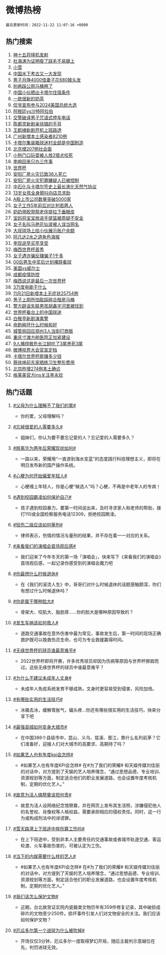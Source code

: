 # 微博热榜

`最后更新时间：2022-11-22 11:07:16 +0800`

## 热门搜索

1. [神十五将择机发射](https://m.weibo.cn/search?containerid=100103type%3D1%26t%3D10%26q%3D%23%E7%A5%9E%E5%8D%81%E4%BA%94%E5%B0%86%E6%8B%A9%E6%9C%BA%E5%8F%91%E5%B0%84%23&stream_entry_id=51&isnewpage=1&extparam=seat%3D1%26pos%3D0%26c_type%3D51%26cate%3D10103%26dgr%3D0%26filter_type%3Drealtimehot%26display_time%3D1669086435%26pre_seqid%3D1669086435275025172116&luicode=10000011&lfid=106003type%253D25%2526t%253D3%2526disable_hot%253D1%2526filter_type%253Drealtimehot)
1. [杜海涛为证明瘦了踩毛不易腿上](https://m.weibo.cn/search?containerid=100103type%3D1%26t%3D10%26q%3D%23%E6%9D%9C%E6%B5%B7%E6%B6%9B%E4%B8%BA%E8%AF%81%E6%98%8E%E7%98%A6%E4%BA%86%E8%B8%A9%E6%AF%9B%E4%B8%8D%E6%98%93%E8%85%BF%E4%B8%8A%23&stream_entry_id=31&isnewpage=1&extparam=seat%3D1%26pos%3D0%26lcate%3D5001%26flag%3D2%26dgr%3D0%26q%3D%2523%25E6%259D%259C%25E6%25B5%25B7%25E6%25B6%259B%25E4%25B8%25BA%25E8%25AF%2581%25E6%2598%258E%25E7%2598%25A6%25E4%25BA%2586%25E8%25B8%25A9%25E6%25AF%259B%25E4%25B8%258D%25E6%2598%2593%25E8%2585%25BF%25E4%25B8%258A%2523%26filter_type%3Drealtimehot%26c_type%3D31%26realpos%3D1%26cate%3D5001%26band_rank%3D1%26display_time%3D1669086435%26pre_seqid%3D1669086435275025172116&luicode=10000011&lfid=106003type%253D25%2526t%253D3%2526disable_hot%253D1%2526filter_type%253Drealtimehot)
1. [小雪](https://m.weibo.cn/search?containerid=100103type%3D1%26t%3D10%26q%3D%23%E5%B0%8F%E9%9B%AA%23&stream_entry_id=31&isnewpage=1&extparam=seat%3D1%26pos%3D1%26lcate%3D5001%26flag%3D16%26dgr%3D0%26q%3D%2523%25E5%25B0%258F%25E9%259B%25AA%2523%26filter_type%3Drealtimehot%26c_type%3D31%26realpos%3D2%26cate%3D5001%26band_rank%3D2%26display_time%3D1669086435%26pre_seqid%3D1669086435275025172116&luicode=10000011&lfid=106003type%253D25%2526t%253D3%2526disable_hot%253D1%2526filter_type%253Drealtimehot)
1. [中国水下考古又一大发现](https://m.weibo.cn/search?containerid=100103type%3D1%26t%3D10%26q%3D%23%E4%B8%AD%E5%9B%BD%E6%B0%B4%E4%B8%8B%E8%80%83%E5%8F%A4%E5%8F%88%E4%B8%80%E5%A4%A7%E5%8F%91%E7%8E%B0%23&stream_entry_id=31&isnewpage=1&extparam=seat%3D1%26pos%3D2%26lcate%3D5001%26flag%3D0%26dgr%3D0%26q%3D%2523%25E4%25B8%25AD%25E5%259B%25BD%25E6%25B0%25B4%25E4%25B8%258B%25E8%2580%2583%25E5%258F%25A4%25E5%258F%2588%25E4%25B8%2580%25E5%25A4%25A7%25E5%258F%2591%25E7%258E%25B0%2523%26filter_type%3Drealtimehot%26c_type%3D31%26realpos%3D3%26cate%3D5001%26band_rank%3D3%26display_time%3D1669086435%26pre_seqid%3D1669086435275025172116&luicode=10000011&lfid=106003type%253D25%2526t%253D3%2526disable_hot%253D1%2526filter_type%253Drealtimehot)
1. [男子月挣4000怪妻子花680接头发](https://m.weibo.cn/search?containerid=100103type%3D1%26t%3D10%26q%3D%23%E7%94%B7%E5%AD%90%E6%9C%88%E6%8C%A34000%E6%80%AA%E5%A6%BB%E5%AD%90%E8%8A%B1680%E6%8E%A5%E5%A4%B4%E5%8F%91%23&stream_entry_id=31&isnewpage=1&extparam=seat%3D1%26pos%3D3%26lcate%3D5001%26flag%3D2%26dgr%3D0%26q%3D%2523%25E7%2594%25B7%25E5%25AD%2590%25E6%259C%2588%25E6%258C%25A34000%25E6%2580%25AA%25E5%25A6%25BB%25E5%25AD%2590%25E8%258A%25B1680%25E6%258E%25A5%25E5%25A4%25B4%25E5%258F%2591%2523%26filter_type%3Drealtimehot%26c_type%3D31%26realpos%3D4%26cate%3D5001%26band_rank%3D4%26display_time%3D1669086435%26pre_seqid%3D1669086435275025172116&luicode=10000011&lfid=106003type%253D25%2526t%253D3%2526disable_hot%253D1%2526filter_type%253Drealtimehot)
1. [别再踩公厕马桶圈了](https://m.weibo.cn/search?containerid=100103type%3D1%26t%3D10%26q%3D%23%E5%88%AB%E5%86%8D%E8%B8%A9%E5%85%AC%E5%8E%95%E9%A9%AC%E6%A1%B6%E5%9C%88%E4%BA%86%23&stream_entry_id=31&isnewpage=1&extparam=seat%3D1%26pos%3D4%26lcate%3D5001%26flag%3D2%26dgr%3D0%26q%3D%2523%25E5%2588%25AB%25E5%2586%258D%25E8%25B8%25A9%25E5%2585%25AC%25E5%258E%2595%25E9%25A9%25AC%25E6%25A1%25B6%25E5%259C%2588%25E4%25BA%2586%2523%26filter_type%3Drealtimehot%26c_type%3D31%26realpos%3D5%26cate%3D5001%26band_rank%3D5%26display_time%3D1669086435%26pre_seqid%3D1669086435275025172116&luicode=10000011&lfid=106003type%253D25%2526t%253D3%2526disable_hot%253D1%2526filter_type%253Drealtimehot)
1. [中国小伙晒出卡塔尔住宿条件](https://m.weibo.cn/search?containerid=100103type%3D1%26t%3D10%26q%3D%23%E4%B8%AD%E5%9B%BD%E5%B0%8F%E4%BC%99%E6%99%92%E5%87%BA%E5%8D%A1%E5%A1%94%E5%B0%94%E4%BD%8F%E5%AE%BF%E6%9D%A1%E4%BB%B6%23&stream_entry_id=31&isnewpage=1&extparam=seat%3D1%26pos%3D5%26lcate%3D5001%26flag%3D0%26dgr%3D0%26q%3D%2523%25E4%25B8%25AD%25E5%259B%25BD%25E5%25B0%258F%25E4%25BC%2599%25E6%2599%2592%25E5%2587%25BA%25E5%258D%25A1%25E5%25A1%2594%25E5%25B0%2594%25E4%25BD%258F%25E5%25AE%25BF%25E6%259D%25A1%25E4%25BB%25B6%2523%26filter_type%3Drealtimehot%26c_type%3D31%26realpos%3D6%26cate%3D5001%26band_rank%3D6%26display_time%3D1669086435%26pre_seqid%3D1669086435275025172116&luicode=10000011&lfid=106003type%253D25%2526t%253D3%2526disable_hot%253D1%2526filter_type%253Drealtimehot)
1. [一款很新的奶茶](https://m.weibo.cn/search?containerid=100103type%3D1%26t%3D10%26q%3D%23%E4%B8%80%E6%AC%BE%E5%BE%88%E6%96%B0%E7%9A%84%E5%A5%B6%E8%8C%B6%23&stream_entry_id=31&isnewpage=1&extparam=seat%3D1%26pos%3D6%26topic_ad%3D1%26lcate%3D5001%26dgr%3D0%26q%3D%2523%25E4%25B8%2580%25E6%25AC%25BE%25E5%25BE%2588%25E6%2596%25B0%25E7%259A%2584%25E5%25A5%25B6%25E8%258C%25B6%2523%26filter_type%3Drealtimehot%26c_type%3D31%26cate%3D5001%26adid%3D173003%26band_rank%3D7%26display_time%3D1669086435%26pre_seqid%3D1669086435275025172116&luicode=10000011&lfid=106003type%253D25%2526t%253D3%2526disable_hot%253D1%2526filter_type%253Drealtimehot)
1. [侃爷宣布参与2024美国总统大选](https://m.weibo.cn/search?containerid=100103type%3D1%26t%3D10%26q%3D%23%E4%BE%83%E7%88%B7%E5%AE%A3%E5%B8%83%E5%8F%82%E4%B8%8E2024%E7%BE%8E%E5%9B%BD%E6%80%BB%E7%BB%9F%E5%A4%A7%E9%80%89%23&stream_entry_id=31&isnewpage=1&extparam=seat%3D1%26pos%3D7%26lcate%3D5001%26flag%3D0%26dgr%3D0%26q%3D%2523%25E4%25BE%2583%25E7%2588%25B7%25E5%25AE%25A3%25E5%25B8%2583%25E5%258F%2582%25E4%25B8%258E2024%25E7%25BE%258E%25E5%259B%25BD%25E6%2580%25BB%25E7%25BB%259F%25E5%25A4%25A7%25E9%2580%2589%2523%26filter_type%3Drealtimehot%26c_type%3D31%26realpos%3D7%26cate%3D5001%26band_rank%3D7%26display_time%3D1669086435%26pre_seqid%3D1669086435275025172116&luicode=10000011&lfid=106003type%253D25%2526t%253D3%2526disable_hot%253D1%2526filter_type%253Drealtimehot)
1. [阿根廷vs沙特阿拉伯](https://m.weibo.cn/search?containerid=100103type%3D1%26t%3D10%26q%3D%23%E9%98%BF%E6%A0%B9%E5%BB%B7vs%E6%B2%99%E7%89%B9%E9%98%BF%E6%8B%89%E4%BC%AF%23&stream_entry_id=31&isnewpage=1&extparam=seat%3D1%26pos%3D8%26lcate%3D5001%26flag%3D1%26dgr%3D0%26q%3D%2523%25E9%2598%25BF%25E6%25A0%25B9%25E5%25BB%25B7vs%25E6%25B2%2599%25E7%2589%25B9%25E9%2598%25BF%25E6%258B%2589%25E4%25BC%25AF%2523%26filter_type%3Drealtimehot%26c_type%3D31%26realpos%3D8%26cate%3D5001%26band_rank%3D8%26display_time%3D1669086435%26pre_seqid%3D1669086435275025172116&luicode=10000011&lfid=106003type%253D25%2526t%253D3%2526disable_hot%253D1%2526filter_type%253Drealtimehot)
1. [交警破译男子咒语式停车电话](https://m.weibo.cn/search?containerid=100103type%3D1%26t%3D10%26q%3D%23%E4%BA%A4%E8%AD%A6%E7%A0%B4%E8%AF%91%E7%94%B7%E5%AD%90%E5%92%92%E8%AF%AD%E5%BC%8F%E5%81%9C%E8%BD%A6%E7%94%B5%E8%AF%9D%23&stream_entry_id=31&isnewpage=1&extparam=seat%3D1%26pos%3D9%26lcate%3D5001%26flag%3D1%26dgr%3D0%26q%3D%2523%25E4%25BA%25A4%25E8%25AD%25A6%25E7%25A0%25B4%25E8%25AF%2591%25E7%2594%25B7%25E5%25AD%2590%25E5%2592%2592%25E8%25AF%25AD%25E5%25BC%258F%25E5%2581%259C%25E8%25BD%25A6%25E7%2594%25B5%25E8%25AF%259D%2523%26filter_type%3Drealtimehot%26c_type%3D31%26realpos%3D9%26cate%3D5001%26band_rank%3D9%26display_time%3D1669086435%26pre_seqid%3D1669086435275025172116&luicode=10000011&lfid=106003type%253D25%2526t%253D3%2526disable_hot%253D1%2526filter_type%253Drealtimehot)
1. [陈都灵新剧亲徐璐的手背](https://m.weibo.cn/search?containerid=100103type%3D1%26t%3D10%26q%3D%23%E9%99%88%E9%83%BD%E7%81%B5%E6%96%B0%E5%89%A7%E4%BA%B2%E5%BE%90%E7%92%90%E7%9A%84%E6%89%8B%E8%83%8C%23&stream_entry_id=31&isnewpage=1&extparam=seat%3D1%26pos%3D10%26lcate%3D5001%26flag%3D1%26dgr%3D0%26q%3D%2523%25E9%2599%2588%25E9%2583%25BD%25E7%2581%25B5%25E6%2596%25B0%25E5%2589%25A7%25E4%25BA%25B2%25E5%25BE%2590%25E7%2592%2590%25E7%259A%2584%25E6%2589%258B%25E8%2583%258C%2523%26filter_type%3Drealtimehot%26c_type%3D31%26realpos%3D10%26cate%3D5001%26band_rank%3D10%26display_time%3D1669086435%26pre_seqid%3D1669086435275025172116&luicode=10000011&lfid=106003type%253D25%2526t%253D3%2526disable_hot%253D1%2526filter_type%253Drealtimehot)
1. [王鹤棣新剧开机上班路透](https://m.weibo.cn/search?containerid=100103type%3D1%26t%3D10%26q%3D%23%E7%8E%8B%E9%B9%A4%E6%A3%A3%E6%96%B0%E5%89%A7%E5%BC%80%E6%9C%BA%E4%B8%8A%E7%8F%AD%E8%B7%AF%E9%80%8F%23&stream_entry_id=31&isnewpage=1&extparam=seat%3D1%26pos%3D11%26lcate%3D5001%26flag%3D1%26dgr%3D0%26q%3D%2523%25E7%258E%258B%25E9%25B9%25A4%25E6%25A3%25A3%25E6%2596%25B0%25E5%2589%25A7%25E5%25BC%2580%25E6%259C%25BA%25E4%25B8%258A%25E7%258F%25AD%25E8%25B7%25AF%25E9%2580%258F%2523%26filter_type%3Drealtimehot%26c_type%3D31%26realpos%3D11%26cate%3D5001%26band_rank%3D11%26display_time%3D1669086435%26pre_seqid%3D1669086435275025172116&luicode=10000011&lfid=106003type%253D25%2526t%253D3%2526disable_hot%253D1%2526filter_type%253Drealtimehot)
1. [广州新增本土感染者8210例](https://m.weibo.cn/search?containerid=100103type%3D1%26t%3D10%26q%3D%23%E5%B9%BF%E5%B7%9E%E6%96%B0%E5%A2%9E%E6%9C%AC%E5%9C%9F%E6%84%9F%E6%9F%93%E8%80%858210%E4%BE%8B%23&stream_entry_id=31&isnewpage=1&extparam=seat%3D1%26pos%3D12%26lcate%3D5001%26flag%3D0%26dgr%3D0%26q%3D%2523%25E5%25B9%25BF%25E5%25B7%259E%25E6%2596%25B0%25E5%25A2%259E%25E6%259C%25AC%25E5%259C%259F%25E6%2584%259F%25E6%259F%2593%25E8%2580%25858210%25E4%25BE%258B%2523%26filter_type%3Drealtimehot%26c_type%3D31%26realpos%3D12%26cate%3D5001%26band_rank%3D12%26display_time%3D1669086435%26pre_seqid%3D1669086435275025172116&luicode=10000011&lfid=106003type%253D25%2526t%253D3%2526disable_hot%253D1%2526filter_type%253Drealtimehot)
1. [卡塔尔集装箱球迷村全部是中国制造](https://m.weibo.cn/search?containerid=100103type%3D1%26t%3D10%26q%3D%23%E5%8D%A1%E5%A1%94%E5%B0%94%E9%9B%86%E8%A3%85%E7%AE%B1%E7%90%83%E8%BF%B7%E6%9D%91%E5%85%A8%E9%83%A8%E6%98%AF%E4%B8%AD%E5%9B%BD%E5%88%B6%E9%80%A0%23&stream_entry_id=31&isnewpage=1&extparam=seat%3D1%26pos%3D13%26lcate%3D5001%26flag%3D1%26dgr%3D0%26q%3D%2523%25E5%258D%25A1%25E5%25A1%2594%25E5%25B0%2594%25E9%259B%2586%25E8%25A3%2585%25E7%25AE%25B1%25E7%2590%2583%25E8%25BF%25B7%25E6%259D%2591%25E5%2585%25A8%25E9%2583%25A8%25E6%2598%25AF%25E4%25B8%25AD%25E5%259B%25BD%25E5%2588%25B6%25E9%2580%25A0%2523%26filter_type%3Drealtimehot%26c_type%3D31%26realpos%3D13%26cate%3D5001%26band_rank%3D13%26display_time%3D1669086435%26pre_seqid%3D1669086435275025172116&luicode=10000011&lfid=106003type%253D25%2526t%253D3%2526disable_hot%253D1%2526filter_type%253Drealtimehot)
1. [北京增207例社会面](https://m.weibo.cn/search?containerid=100103type%3D1%26t%3D10%26q%3D%23%E5%8C%97%E4%BA%AC%E5%A2%9E207%E4%BE%8B%E7%A4%BE%E4%BC%9A%E9%9D%A2%23&stream_entry_id=31&isnewpage=1&extparam=seat%3D1%26pos%3D14%26lcate%3D5001%26flag%3D0%26dgr%3D0%26q%3D%2523%25E5%258C%2597%25E4%25BA%25AC%25E5%25A2%259E207%25E4%25BE%258B%25E7%25A4%25BE%25E4%25BC%259A%25E9%259D%25A2%2523%26filter_type%3Drealtimehot%26c_type%3D31%26realpos%3D14%26cate%3D5001%26band_rank%3D14%26display_time%3D1669086435%26pre_seqid%3D1669086435275025172116&luicode=10000011&lfid=106003type%253D25%2526t%253D3%2526disable_hot%253D1%2526filter_type%253Drealtimehot)
1. [小狗门口玩耍被人放2猎犬咬死](https://m.weibo.cn/search?containerid=100103type%3D1%26t%3D10%26q%3D%23%E5%B0%8F%E7%8B%97%E9%97%A8%E5%8F%A3%E7%8E%A9%E8%80%8D%E8%A2%AB%E4%BA%BA%E6%94%BE2%E7%8C%8E%E7%8A%AC%E5%92%AC%E6%AD%BB%23&stream_entry_id=31&isnewpage=1&extparam=seat%3D1%26pos%3D15%26lcate%3D5001%26flag%3D0%26dgr%3D0%26q%3D%2523%25E5%25B0%258F%25E7%258B%2597%25E9%2597%25A8%25E5%258F%25A3%25E7%258E%25A9%25E8%2580%258D%25E8%25A2%25AB%25E4%25BA%25BA%25E6%2594%25BE2%25E7%258C%258E%25E7%258A%25AC%25E5%2592%25AC%25E6%25AD%25BB%2523%26filter_type%3Drealtimehot%26c_type%3D31%26realpos%3D15%26cate%3D5001%26band_rank%3D15%26display_time%3D1669086435%26pre_seqid%3D1669086435275025172116&luicode=10000011&lfid=106003type%253D25%2526t%253D3%2526disable_hot%253D1%2526filter_type%253Drealtimehot)
1. [李峋回来只办三件事](https://m.weibo.cn/search?containerid=100103type%3D1%26t%3D10%26q%3D%23%E6%9D%8E%E5%B3%8B%E5%9B%9E%E6%9D%A5%E5%8F%AA%E5%8A%9E%E4%B8%89%E4%BB%B6%E4%BA%8B%23&stream_entry_id=31&isnewpage=1&extparam=seat%3D1%26pos%3D16%26lcate%3D5001%26flag%3D0%26dgr%3D0%26q%3D%2523%25E6%259D%258E%25E5%25B3%258B%25E5%259B%259E%25E6%259D%25A5%25E5%258F%25AA%25E5%258A%259E%25E4%25B8%2589%25E4%25BB%25B6%25E4%25BA%258B%2523%26filter_type%3Drealtimehot%26c_type%3D31%26realpos%3D16%26cate%3D5001%26band_rank%3D16%26display_time%3D1669086435%26pre_seqid%3D1669086435275025172116&luicode=10000011&lfid=106003type%253D25%2526t%253D3%2526disable_hot%253D1%2526filter_type%253Drealtimehot)
1. [世界杯](https://m.weibo.cn/search?containerid=100103type%3D1%26t%3D10%26q%3D%E4%B8%96%E7%95%8C%E6%9D%AF&stream_entry_id=31&isnewpage=1&extparam=seat%3D1%26pos%3D17%26lcate%3D5001%26flag%3D0%26dgr%3D0%26q%3D%25E4%25B8%2596%25E7%2595%258C%25E6%259D%25AF%26filter_type%3Drealtimehot%26c_type%3D31%26realpos%3D17%26cate%3D5001%26band_rank%3D17%26display_time%3D1669086435%26pre_seqid%3D1669086435275025172116&luicode=10000011&lfid=106003type%253D25%2526t%253D3%2526disable_hot%253D1%2526filter_type%253Drealtimehot)
1. [安阳厂房火灾已致36人死亡](https://m.weibo.cn/search?containerid=100103type%3D1%26t%3D10%26q%3D%23%E5%AE%89%E9%98%B3%E5%8E%82%E6%88%BF%E7%81%AB%E7%81%BE%E5%B7%B2%E8%87%B436%E4%BA%BA%E6%AD%BB%E4%BA%A1%23&stream_entry_id=31&isnewpage=1&extparam=seat%3D1%26pos%3D18%26lcate%3D5001%26flag%3D0%26dgr%3D0%26q%3D%2523%25E5%25AE%2589%25E9%2598%25B3%25E5%258E%2582%25E6%2588%25BF%25E7%2581%25AB%25E7%2581%25BE%25E5%25B7%25B2%25E8%2587%25B436%25E4%25BA%25BA%25E6%25AD%25BB%25E4%25BA%25A1%2523%26filter_type%3Drealtimehot%26c_type%3D31%26realpos%3D18%26cate%3D5001%26band_rank%3D18%26display_time%3D1669086435%26pre_seqid%3D1669086435275025172116&luicode=10000011&lfid=106003type%253D25%2526t%253D3%2526disable_hot%253D1%2526filter_type%253Drealtimehot)
1. [安阳厂房火灾犯罪嫌疑人已被控制](https://m.weibo.cn/search?containerid=100103type%3D1%26t%3D10%26q%3D%23%E5%AE%89%E9%98%B3%E5%8E%82%E6%88%BF%E7%81%AB%E7%81%BE%E7%8A%AF%E7%BD%AA%E5%AB%8C%E7%96%91%E4%BA%BA%E5%B7%B2%E8%A2%AB%E6%8E%A7%E5%88%B6%23&stream_entry_id=31&isnewpage=1&extparam=seat%3D1%26pos%3D19%26lcate%3D5001%26flag%3D0%26dgr%3D0%26q%3D%2523%25E5%25AE%2589%25E9%2598%25B3%25E5%258E%2582%25E6%2588%25BF%25E7%2581%25AB%25E7%2581%25BE%25E7%258A%25AF%25E7%25BD%25AA%25E5%25AB%258C%25E7%2596%2591%25E4%25BA%25BA%25E5%25B7%25B2%25E8%25A2%25AB%25E6%258E%25A7%25E5%2588%25B6%2523%26filter_type%3Drealtimehot%26c_type%3D31%26realpos%3D19%26cate%3D5001%26band_rank%3D19%26display_time%3D1669086435%26pre_seqid%3D1669086435275025172116&luicode=10000011&lfid=106003type%253D25%2526t%253D3%2526disable_hot%253D1%2526filter_type%253Drealtimehot)
1. [中石化与卡塔尔签史上最长液化天然气协议](https://m.weibo.cn/search?containerid=100103type%3D1%26t%3D10%26q%3D%23%E4%B8%AD%E7%9F%B3%E5%8C%96%E4%B8%8E%E5%8D%A1%E5%A1%94%E5%B0%94%E7%AD%BE%E5%8F%B2%E4%B8%8A%E6%9C%80%E9%95%BF%E6%B6%B2%E5%8C%96%E5%A4%A9%E7%84%B6%E6%B0%94%E5%8D%8F%E8%AE%AE%23&stream_entry_id=31&isnewpage=1&extparam=seat%3D1%26pos%3D20%26lcate%3D5001%26flag%3D1%26dgr%3D0%26q%3D%2523%25E4%25B8%25AD%25E7%259F%25B3%25E5%258C%2596%25E4%25B8%258E%25E5%258D%25A1%25E5%25A1%2594%25E5%25B0%2594%25E7%25AD%25BE%25E5%258F%25B2%25E4%25B8%258A%25E6%259C%2580%25E9%2595%25BF%25E6%25B6%25B2%25E5%258C%2596%25E5%25A4%25A9%25E7%2584%25B6%25E6%25B0%2594%25E5%258D%258F%25E8%25AE%25AE%2523%26filter_type%3Drealtimehot%26c_type%3D31%26realpos%3D20%26cate%3D5001%26band_rank%3D20%26display_time%3D1669086435%26pre_seqid%3D1669086435275025172116&luicode=10000011&lfid=106003type%253D25%2526t%253D3%2526disable_hot%253D1%2526filter_type%253Drealtimehot)
1. [13岁女孩全身颤抖向店员求助](https://m.weibo.cn/search?containerid=100103type%3D1%26t%3D10%26q%3D%2313%E5%B2%81%E5%A5%B3%E5%AD%A9%E5%85%A8%E8%BA%AB%E9%A2%A4%E6%8A%96%E5%90%91%E5%BA%97%E5%91%98%E6%B1%82%E5%8A%A9%23&stream_entry_id=31&isnewpage=1&extparam=seat%3D1%26pos%3D21%26lcate%3D5001%26flag%3D0%26dgr%3D0%26q%3D%252313%25E5%25B2%2581%25E5%25A5%25B3%25E5%25AD%25A9%25E5%2585%25A8%25E8%25BA%25AB%25E9%25A2%25A4%25E6%258A%2596%25E5%2590%2591%25E5%25BA%2597%25E5%2591%2598%25E6%25B1%2582%25E5%258A%25A9%2523%26filter_type%3Drealtimehot%26c_type%3D31%26realpos%3D21%26cate%3D5001%26band_rank%3D21%26display_time%3D1669086435%26pre_seqid%3D1669086435275025172116&luicode=10000011&lfid=106003type%253D25%2526t%253D3%2526disable_hot%253D1%2526filter_type%253Drealtimehot)
1. [A股上市公司数量突破5000家](https://m.weibo.cn/search?containerid=100103type%3D1%26t%3D10%26q%3D%23A%E8%82%A1%E4%B8%8A%E5%B8%82%E5%85%AC%E5%8F%B8%E6%95%B0%E9%87%8F%E7%AA%81%E7%A0%B45000%E5%AE%B6%23&stream_entry_id=31&isnewpage=1&extparam=seat%3D1%26pos%3D22%26lcate%3D5001%26flag%3D1%26dgr%3D0%26q%3D%2523A%25E8%2582%25A1%25E4%25B8%258A%25E5%25B8%2582%25E5%2585%25AC%25E5%258F%25B8%25E6%2595%25B0%25E9%2587%258F%25E7%25AA%2581%25E7%25A0%25B45000%25E5%25AE%25B6%2523%26filter_type%3Drealtimehot%26c_type%3D31%26realpos%3D22%26cate%3D5001%26band_rank%3D22%26display_time%3D1669086435%26pre_seqid%3D1669086435275025172116&luicode=10000011&lfid=106003type%253D25%2526t%253D3%2526disable_hot%253D1%2526filter_type%253Drealtimehot)
1. [女子工作5年前后对比判若两人](https://m.weibo.cn/search?containerid=100103type%3D1%26t%3D10%26q%3D%23%E5%A5%B3%E5%AD%90%E5%B7%A5%E4%BD%9C5%E5%B9%B4%E5%89%8D%E5%90%8E%E5%AF%B9%E6%AF%94%E5%88%A4%E8%8B%A5%E4%B8%A4%E4%BA%BA%23&stream_entry_id=31&isnewpage=1&extparam=seat%3D1%26pos%3D23%26lcate%3D5001%26flag%3D0%26dgr%3D0%26q%3D%2523%25E5%25A5%25B3%25E5%25AD%2590%25E5%25B7%25A5%25E4%25BD%259C5%25E5%25B9%25B4%25E5%2589%258D%25E5%2590%258E%25E5%25AF%25B9%25E6%25AF%2594%25E5%2588%25A4%25E8%258B%25A5%25E4%25B8%25A4%25E4%25BA%25BA%2523%26filter_type%3Drealtimehot%26c_type%3D31%26realpos%3D23%26cate%3D5001%26band_rank%3D23%26display_time%3D1669086435%26pre_seqid%3D1669086435275025172116&luicode=10000011&lfid=106003type%253D25%2526t%253D3%2526disable_hot%253D1%2526filter_type%253Drealtimehot)
1. [奶奶用胶带帮老伴提拉下垂眼皮](https://m.weibo.cn/search?containerid=100103type%3D1%26t%3D10%26q%3D%23%E5%A5%B6%E5%A5%B6%E7%94%A8%E8%83%B6%E5%B8%A6%E5%B8%AE%E8%80%81%E4%BC%B4%E6%8F%90%E6%8B%89%E4%B8%8B%E5%9E%82%E7%9C%BC%E7%9A%AE%23&stream_entry_id=31&isnewpage=1&extparam=seat%3D1%26pos%3D24%26lcate%3D5001%26flag%3D1%26dgr%3D0%26q%3D%2523%25E5%25A5%25B6%25E5%25A5%25B6%25E7%2594%25A8%25E8%2583%25B6%25E5%25B8%25A6%25E5%25B8%25AE%25E8%2580%2581%25E4%25BC%25B4%25E6%258F%2590%25E6%258B%2589%25E4%25B8%258B%25E5%259E%2582%25E7%259C%25BC%25E7%259A%25AE%2523%26filter_type%3Drealtimehot%26c_type%3D31%26realpos%3D24%26cate%3D5001%26band_rank%3D24%26display_time%3D1669086435%26pre_seqid%3D1669086435275025172116&luicode=10000011&lfid=106003type%253D25%2526t%253D3%2526disable_hot%253D1%2526filter_type%253Drealtimehot)
1. [宝妈将宝宝放进手提篮被质疑不安全](https://m.weibo.cn/search?containerid=100103type%3D1%26t%3D10%26q%3D%23%E5%AE%9D%E5%A6%88%E5%B0%86%E5%AE%9D%E5%AE%9D%E6%94%BE%E8%BF%9B%E6%89%8B%E6%8F%90%E7%AF%AE%E8%A2%AB%E8%B4%A8%E7%96%91%E4%B8%8D%E5%AE%89%E5%85%A8%23&stream_entry_id=31&isnewpage=1&extparam=seat%3D1%26pos%3D25%26lcate%3D5001%26flag%3D0%26dgr%3D0%26q%3D%2523%25E5%25AE%259D%25E5%25A6%2588%25E5%25B0%2586%25E5%25AE%259D%25E5%25AE%259D%25E6%2594%25BE%25E8%25BF%259B%25E6%2589%258B%25E6%258F%2590%25E7%25AF%25AE%25E8%25A2%25AB%25E8%25B4%25A8%25E7%2596%2591%25E4%25B8%258D%25E5%25AE%2589%25E5%2585%25A8%2523%26filter_type%3Drealtimehot%26c_type%3D31%26realpos%3D25%26cate%3D5001%26band_rank%3D25%26display_time%3D1669086435%26pre_seqid%3D1669086435275025172116&luicode=10000011&lfid=106003type%253D25%2526t%253D3%2526disable_hot%253D1%2526filter_type%253Drealtimehot)
1. [女子名叫马艳花仙波被人误当网名](https://m.weibo.cn/search?containerid=100103type%3D1%26t%3D10%26q%3D%23%E5%A5%B3%E5%AD%90%E5%90%8D%E5%8F%AB%E9%A9%AC%E8%89%B3%E8%8A%B1%E4%BB%99%E6%B3%A2%E8%A2%AB%E4%BA%BA%E8%AF%AF%E5%BD%93%E7%BD%91%E5%90%8D%23&stream_entry_id=31&isnewpage=1&extparam=seat%3D1%26pos%3D26%26lcate%3D5001%26flag%3D0%26dgr%3D0%26q%3D%2523%25E5%25A5%25B3%25E5%25AD%2590%25E5%2590%258D%25E5%258F%25AB%25E9%25A9%25AC%25E8%2589%25B3%25E8%258A%25B1%25E4%25BB%2599%25E6%25B3%25A2%25E8%25A2%25AB%25E4%25BA%25BA%25E8%25AF%25AF%25E5%25BD%2593%25E7%25BD%2591%25E5%2590%258D%2523%26filter_type%3Drealtimehot%26c_type%3D31%26realpos%3D26%26cate%3D5001%26band_rank%3D26%26display_time%3D1669086435%26pre_seqid%3D1669086435275025172116&luicode=10000011&lfid=106003type%253D25%2526t%253D3%2526disable_hot%253D1%2526filter_type%253Drealtimehot)
1. [大叔球场上给小伙展示账户余额](https://m.weibo.cn/search?containerid=100103type%3D1%26t%3D10%26q%3D%23%E5%A4%A7%E5%8F%94%E7%90%83%E5%9C%BA%E4%B8%8A%E7%BB%99%E5%B0%8F%E4%BC%99%E5%B1%95%E7%A4%BA%E8%B4%A6%E6%88%B7%E4%BD%99%E9%A2%9D%23&stream_entry_id=31&isnewpage=1&extparam=seat%3D1%26pos%3D27%26lcate%3D5001%26flag%3D0%26dgr%3D0%26q%3D%2523%25E5%25A4%25A7%25E5%258F%2594%25E7%2590%2583%25E5%259C%25BA%25E4%25B8%258A%25E7%25BB%2599%25E5%25B0%258F%25E4%25BC%2599%25E5%25B1%2595%25E7%25A4%25BA%25E8%25B4%25A6%25E6%2588%25B7%25E4%25BD%2599%25E9%25A2%259D%2523%26filter_type%3Drealtimehot%26c_type%3D31%26realpos%3D27%26cate%3D5001%26band_rank%3D27%26display_time%3D1669086435%26pre_seqid%3D1669086435275025172116&luicode=10000011&lfid=106003type%253D25%2526t%253D3%2526disable_hot%253D1%2526filter_type%253Drealtimehot)
1. [阿凡达2水之道角色海报](https://m.weibo.cn/search?containerid=100103type%3D1%26t%3D10%26q%3D%23%E9%98%BF%E5%87%A1%E8%BE%BE2%E6%B0%B4%E4%B9%8B%E9%81%93%E8%A7%92%E8%89%B2%E6%B5%B7%E6%8A%A5%23&stream_entry_id=31&isnewpage=1&extparam=seat%3D1%26pos%3D28%26lcate%3D5001%26flag%3D0%26dgr%3D0%26q%3D%2523%25E9%2598%25BF%25E5%2587%25A1%25E8%25BE%25BE2%25E6%25B0%25B4%25E4%25B9%258B%25E9%2581%2593%25E8%25A7%2592%25E8%2589%25B2%25E6%25B5%25B7%25E6%258A%25A5%2523%26filter_type%3Drealtimehot%26c_type%3D31%26realpos%3D28%26cate%3D5001%26band_rank%3D28%26display_time%3D1669086435%26pre_seqid%3D1669086435275025172116&luicode=10000011&lfid=106003type%253D25%2526t%253D3%2526disable_hot%253D1%2526filter_type%253Drealtimehot)
1. [李现说早买早享受](https://m.weibo.cn/search?containerid=100103type%3D1%26t%3D10%26q%3D%23%E6%9D%8E%E7%8E%B0%E8%AF%B4%E6%97%A9%E4%B9%B0%E6%97%A9%E4%BA%AB%E5%8F%97%23&stream_entry_id=31&isnewpage=1&extparam=seat%3D1%26pos%3D29%26lcate%3D5001%26flag%3D0%26dgr%3D0%26q%3D%2523%25E6%259D%258E%25E7%258E%25B0%25E8%25AF%25B4%25E6%2597%25A9%25E4%25B9%25B0%25E6%2597%25A9%25E4%25BA%25AB%25E5%258F%2597%2523%26filter_type%3Drealtimehot%26c_type%3D31%26realpos%3D29%26cate%3D5001%26band_rank%3D29%26display_time%3D1669086435%26pre_seqid%3D1669086435275025172116&luicode=10000011&lfid=106003type%253D25%2526t%253D3%2526disable_hot%253D1%2526filter_type%253Drealtimehot)
1. [梅西世界杯首秀](https://m.weibo.cn/search?containerid=100103type%3D1%26t%3D10%26q%3D%23%E6%A2%85%E8%A5%BF%E4%B8%96%E7%95%8C%E6%9D%AF%E9%A6%96%E7%A7%80%23&stream_entry_id=31&isnewpage=1&extparam=seat%3D1%26pos%3D30%26lcate%3D5001%26flag%3D1%26dgr%3D0%26q%3D%2523%25E6%25A2%2585%25E8%25A5%25BF%25E4%25B8%2596%25E7%2595%258C%25E6%259D%25AF%25E9%25A6%2596%25E7%25A7%2580%2523%26filter_type%3Drealtimehot%26c_type%3D31%26realpos%3D30%26cate%3D5001%26band_rank%3D30%26display_time%3D1669086435%26pre_seqid%3D1669086435275025172116&luicode=10000011&lfid=106003type%253D25%2526t%253D3%2526disable_hot%253D1%2526filter_type%253Drealtimehot)
1. [女子遇诈骗反赚骗子1千多](https://m.weibo.cn/search?containerid=100103type%3D1%26t%3D10%26q%3D%23%E5%A5%B3%E5%AD%90%E9%81%87%E8%AF%88%E9%AA%97%E5%8F%8D%E8%B5%9A%E9%AA%97%E5%AD%901%E5%8D%83%E5%A4%9A%23&stream_entry_id=31&isnewpage=1&extparam=seat%3D1%26pos%3D31%26lcate%3D5001%26flag%3D1%26dgr%3D0%26q%3D%2523%25E5%25A5%25B3%25E5%25AD%2590%25E9%2581%2587%25E8%25AF%2588%25E9%25AA%2597%25E5%258F%258D%25E8%25B5%259A%25E9%25AA%2597%25E5%25AD%25901%25E5%258D%2583%25E5%25A4%259A%2523%26filter_type%3Drealtimehot%26c_type%3D31%26realpos%3D31%26cate%3D5001%26band_rank%3D31%26display_time%3D1669086435%26pre_seqid%3D1669086435275025172116&luicode=10000011&lfid=106003type%253D25%2526t%253D3%2526disable_hot%253D1%2526filter_type%253Drealtimehot)
1. [00后男生中奖后计划裸辞看球](https://m.weibo.cn/search?containerid=100103type%3D1%26t%3D10%26q%3D%2300%E5%90%8E%E7%94%B7%E7%94%9F%E4%B8%AD%E5%A5%96%E5%90%8E%E8%AE%A1%E5%88%92%E8%A3%B8%E8%BE%9E%E7%9C%8B%E7%90%83%23&stream_entry_id=31&isnewpage=1&extparam=seat%3D1%26pos%3D32%26lcate%3D5001%26flag%3D0%26dgr%3D0%26q%3D%252300%25E5%2590%258E%25E7%2594%25B7%25E7%2594%259F%25E4%25B8%25AD%25E5%25A5%2596%25E5%2590%258E%25E8%25AE%25A1%25E5%2588%2592%25E8%25A3%25B8%25E8%25BE%259E%25E7%259C%258B%25E7%2590%2583%2523%26filter_type%3Drealtimehot%26c_type%3D31%26realpos%3D32%26cate%3D5001%26band_rank%3D32%26display_time%3D1669086435%26pre_seqid%3D1669086435275025172116&luicode=10000011&lfid=106003type%253D25%2526t%253D3%2526disable_hot%253D1%2526filter_type%253Drealtimehot)
1. [美国vs威尔士](https://m.weibo.cn/search?containerid=100103type%3D1%26t%3D10%26q%3D%23%E7%BE%8E%E5%9B%BDvs%E5%A8%81%E5%B0%94%E5%A3%AB%23&stream_entry_id=31&isnewpage=1&extparam=seat%3D1%26pos%3D33%26lcate%3D5001%26flag%3D0%26dgr%3D0%26q%3D%2523%25E7%25BE%258E%25E5%259B%25BDvs%25E5%25A8%2581%25E5%25B0%2594%25E5%25A3%25AB%2523%26filter_type%3Drealtimehot%26c_type%3D31%26realpos%3D33%26cate%3D5001%26band_rank%3D33%26display_time%3D1669086435%26pre_seqid%3D1669086435275025172116&luicode=10000011&lfid=106003type%253D25%2526t%253D3%2526disable_hot%253D1%2526filter_type%253Drealtimehot)
1. [成都疫情防控](https://m.weibo.cn/search?containerid=100103type%3D1%26t%3D10%26q%3D%23%E6%88%90%E9%83%BD%E7%96%AB%E6%83%85%E9%98%B2%E6%8E%A7%23&stream_entry_id=31&isnewpage=1&extparam=seat%3D1%26pos%3D34%26lcate%3D5001%26flag%3D0%26dgr%3D0%26q%3D%2523%25E6%2588%2590%25E9%2583%25BD%25E7%2596%25AB%25E6%2583%2585%25E9%2598%25B2%25E6%258E%25A7%2523%26filter_type%3Drealtimehot%26c_type%3D31%26realpos%3D34%26cate%3D5001%26band_rank%3D34%26display_time%3D1669086435%26pre_seqid%3D1669086435275025172116&luicode=10000011&lfid=106003type%253D25%2526t%253D3%2526disable_hot%253D1%2526filter_type%253Drealtimehot)
1. [梅西说这是最后一次世界杯](https://m.weibo.cn/search?containerid=100103type%3D1%26t%3D10%26q%3D%23%E6%A2%85%E8%A5%BF%E8%AF%B4%E8%BF%99%E6%98%AF%E6%9C%80%E5%90%8E%E4%B8%80%E6%AC%A1%E4%B8%96%E7%95%8C%E6%9D%AF%23&stream_entry_id=31&isnewpage=1&extparam=seat%3D1%26pos%3D35%26lcate%3D5001%26flag%3D0%26dgr%3D0%26q%3D%2523%25E6%25A2%2585%25E8%25A5%25BF%25E8%25AF%25B4%25E8%25BF%2599%25E6%2598%25AF%25E6%259C%2580%25E5%2590%258E%25E4%25B8%2580%25E6%25AC%25A1%25E4%25B8%2596%25E7%2595%258C%25E6%259D%25AF%2523%26filter_type%3Drealtimehot%26c_type%3D31%26realpos%3D35%26cate%3D5001%26band_rank%3D35%26display_time%3D1669086435%26pre_seqid%3D1669086435275025172116&luicode=10000011&lfid=106003type%253D25%2526t%253D3%2526disable_hot%253D1%2526filter_type%253Drealtimehot)
1. [3万度电能干什么](https://m.weibo.cn/search?containerid=100103type%3D1%26t%3D10%26q%3D%233%E4%B8%87%E5%BA%A6%E7%94%B5%E8%83%BD%E5%B9%B2%E4%BB%80%E4%B9%88%23&stream_entry_id=31&isnewpage=1&extparam=seat%3D1%26pos%3D36%26lcate%3D5001%26flag%3D0%26dgr%3D0%26q%3D%25233%25E4%25B8%2587%25E5%25BA%25A6%25E7%2594%25B5%25E8%2583%25BD%25E5%25B9%25B2%25E4%25BB%2580%25E4%25B9%2588%2523%26filter_type%3Drealtimehot%26c_type%3D31%26realpos%3D36%26cate%3D5001%26band_rank%3D36%26display_time%3D1669086435%26pre_seqid%3D1669086435275025172116&luicode=10000011&lfid=106003type%253D25%2526t%253D3%2526disable_hot%253D1%2526filter_type%253Drealtimehot)
1. [11月21日新增本土无症状25754例](https://m.weibo.cn/search?containerid=100103type%3D1%26t%3D10%26q%3D%2311%E6%9C%8821%E6%97%A5%E6%96%B0%E5%A2%9E%E6%9C%AC%E5%9C%9F%E6%97%A0%E7%97%87%E7%8A%B625754%E4%BE%8B%23&stream_entry_id=31&isnewpage=1&extparam=seat%3D1%26pos%3D37%26lcate%3D5001%26flag%3D1%26dgr%3D0%26q%3D%252311%25E6%259C%258821%25E6%2597%25A5%25E6%2596%25B0%25E5%25A2%259E%25E6%259C%25AC%25E5%259C%259F%25E6%2597%25A0%25E7%2597%2587%25E7%258A%25B625754%25E4%25BE%258B%2523%26filter_type%3Drealtimehot%26c_type%3D31%26realpos%3D37%26cate%3D5001%26band_rank%3D37%26display_time%3D1669086435%26pre_seqid%3D1669086435275025172116&luicode=10000011&lfid=106003type%253D25%2526t%253D3%2526disable_hot%253D1%2526filter_type%253Drealtimehot)
1. [男子上厕所怕脏踩碎合租房马桶](https://m.weibo.cn/search?containerid=100103type%3D1%26t%3D10%26q%3D%23%E7%94%B7%E5%AD%90%E4%B8%8A%E5%8E%95%E6%89%80%E6%80%95%E8%84%8F%E8%B8%A9%E7%A2%8E%E5%90%88%E7%A7%9F%E6%88%BF%E9%A9%AC%E6%A1%B6%23&stream_entry_id=31&isnewpage=1&extparam=seat%3D1%26pos%3D38%26lcate%3D5001%26flag%3D1%26dgr%3D0%26q%3D%2523%25E7%2594%25B7%25E5%25AD%2590%25E4%25B8%258A%25E5%258E%2595%25E6%2589%2580%25E6%2580%2595%25E8%2584%258F%25E8%25B8%25A9%25E7%25A2%258E%25E5%2590%2588%25E7%25A7%259F%25E6%2588%25BF%25E9%25A9%25AC%25E6%25A1%25B6%2523%26filter_type%3Drealtimehot%26c_type%3D31%26realpos%3D38%26cate%3D5001%26band_rank%3D38%26display_time%3D1669086435%26pre_seqid%3D1669086435275025172116&luicode=10000011&lfid=106003type%253D25%2526t%253D3%2526disable_hot%253D1%2526filter_type%253Drealtimehot)
1. [警方辟谣失联男孩胡鑫宇河里被找到](https://m.weibo.cn/search?containerid=100103type%3D1%26t%3D10%26q%3D%23%E8%AD%A6%E6%96%B9%E8%BE%9F%E8%B0%A3%E5%A4%B1%E8%81%94%E7%94%B7%E5%AD%A9%E8%83%A1%E9%91%AB%E5%AE%87%E6%B2%B3%E9%87%8C%E8%A2%AB%E6%89%BE%E5%88%B0%23&stream_entry_id=31&isnewpage=1&extparam=seat%3D1%26pos%3D39%26lcate%3D5001%26flag%3D0%26dgr%3D0%26q%3D%2523%25E8%25AD%25A6%25E6%2596%25B9%25E8%25BE%259F%25E8%25B0%25A3%25E5%25A4%25B1%25E8%2581%2594%25E7%2594%25B7%25E5%25AD%25A9%25E8%2583%25A1%25E9%2591%25AB%25E5%25AE%2587%25E6%25B2%25B3%25E9%2587%258C%25E8%25A2%25AB%25E6%2589%25BE%25E5%2588%25B0%2523%26filter_type%3Drealtimehot%26c_type%3D31%26realpos%3D39%26cate%3D5001%26band_rank%3D39%26display_time%3D1669086435%26pre_seqid%3D1669086435275025172116&luicode=10000011&lfid=106003type%253D25%2526t%253D3%2526disable_hot%253D1%2526filter_type%253Drealtimehot)
1. [世界杯看台上的中国球迷](https://m.weibo.cn/search?containerid=100103type%3D1%26t%3D10%26q%3D%23%E4%B8%96%E7%95%8C%E6%9D%AF%E7%9C%8B%E5%8F%B0%E4%B8%8A%E7%9A%84%E4%B8%AD%E5%9B%BD%E7%90%83%E8%BF%B7%23&stream_entry_id=31&isnewpage=1&extparam=seat%3D1%26pos%3D40%26lcate%3D5001%26flag%3D1%26dgr%3D0%26q%3D%2523%25E4%25B8%2596%25E7%2595%258C%25E6%259D%25AF%25E7%259C%258B%25E5%258F%25B0%25E4%25B8%258A%25E7%259A%2584%25E4%25B8%25AD%25E5%259B%25BD%25E7%2590%2583%25E8%25BF%25B7%2523%26filter_type%3Drealtimehot%26c_type%3D31%26realpos%3D40%26cate%3D5001%26band_rank%3D40%26display_time%3D1669086435%26pre_seqid%3D1669086435275025172116&luicode=10000011&lfid=106003type%253D25%2526t%253D3%2526disable_hot%253D1%2526filter_type%253Drealtimehot)
1. [白敬亭新剧演乘警](https://m.weibo.cn/search?containerid=100103type%3D1%26t%3D10%26q%3D%23%E7%99%BD%E6%95%AC%E4%BA%AD%E6%96%B0%E5%89%A7%E6%BC%94%E4%B9%98%E8%AD%A6%23&stream_entry_id=31&isnewpage=1&extparam=seat%3D1%26pos%3D41%26lcate%3D5001%26flag%3D0%26dgr%3D0%26q%3D%2523%25E7%2599%25BD%25E6%2595%25AC%25E4%25BA%25AD%25E6%2596%25B0%25E5%2589%25A7%25E6%25BC%2594%25E4%25B9%2598%25E8%25AD%25A6%2523%26filter_type%3Drealtimehot%26c_type%3D31%26realpos%3D41%26cate%3D5001%26band_rank%3D41%26display_time%3D1669086435%26pre_seqid%3D1669086435275025172116&luicode=10000011&lfid=106003type%253D25%2526t%253D3%2526disable_hot%253D1%2526filter_type%253Drealtimehot)
1. [命韵峋环什么时候和好](https://m.weibo.cn/search?containerid=100103type%3D1%26t%3D10%26q%3D%23%E5%91%BD%E9%9F%B5%E5%B3%8B%E7%8E%AF%E4%BB%80%E4%B9%88%E6%97%B6%E5%80%99%E5%92%8C%E5%A5%BD%23&stream_entry_id=31&isnewpage=1&extparam=seat%3D1%26pos%3D42%26lcate%3D5001%26flag%3D1%26dgr%3D0%26q%3D%2523%25E5%2591%25BD%25E9%259F%25B5%25E5%25B3%258B%25E7%258E%25AF%25E4%25BB%2580%25E4%25B9%2588%25E6%2597%25B6%25E5%2580%2599%25E5%2592%258C%25E5%25A5%25BD%2523%26filter_type%3Drealtimehot%26c_type%3D31%26realpos%3D42%26cate%3D5001%26band_rank%3D42%26display_time%3D1669086435%26pre_seqid%3D1669086435275025172116&luicode=10000011&lfid=106003type%253D25%2526t%253D3%2526disable_hot%253D1%2526filter_type%253Drealtimehot)
1. [城管局回应郑州3人当街打商贩](https://m.weibo.cn/search?containerid=100103type%3D1%26t%3D10%26q%3D%23%E5%9F%8E%E7%AE%A1%E5%B1%80%E5%9B%9E%E5%BA%94%E9%83%91%E5%B7%9E3%E4%BA%BA%E5%BD%93%E8%A1%97%E6%89%93%E5%95%86%E8%B4%A9%23&stream_entry_id=31&isnewpage=1&extparam=seat%3D1%26pos%3D43%26lcate%3D5001%26flag%3D0%26dgr%3D0%26q%3D%2523%25E5%259F%258E%25E7%25AE%25A1%25E5%25B1%2580%25E5%259B%259E%25E5%25BA%2594%25E9%2583%2591%25E5%25B7%259E3%25E4%25BA%25BA%25E5%25BD%2593%25E8%25A1%2597%25E6%2589%2593%25E5%2595%2586%25E8%25B4%25A9%2523%26filter_type%3Drealtimehot%26c_type%3D31%26realpos%3D43%26cate%3D5001%26band_rank%3D43%26display_time%3D1669086435%26pre_seqid%3D1669086435275025172116&luicode=10000011&lfid=106003type%253D25%2526t%253D3%2526disable_hot%253D1%2526filter_type%253Drealtimehot)
1. [重庆寸滩方舱医院正加紧建设](https://m.weibo.cn/search?containerid=100103type%3D1%26t%3D10%26q%3D%23%E9%87%8D%E5%BA%86%E5%AF%B8%E6%BB%A9%E6%96%B9%E8%88%B1%E5%8C%BB%E9%99%A2%E6%AD%A3%E5%8A%A0%E7%B4%A7%E5%BB%BA%E8%AE%BE%23&stream_entry_id=31&isnewpage=1&extparam=seat%3D1%26pos%3D44%26lcate%3D5001%26flag%3D0%26dgr%3D0%26q%3D%2523%25E9%2587%258D%25E5%25BA%2586%25E5%25AF%25B8%25E6%25BB%25A9%25E6%2596%25B9%25E8%2588%25B1%25E5%258C%25BB%25E9%2599%25A2%25E6%25AD%25A3%25E5%258A%25A0%25E7%25B4%25A7%25E5%25BB%25BA%25E8%25AE%25BE%2523%26filter_type%3Drealtimehot%26c_type%3D31%26realpos%3D44%26cate%3D5001%26band_rank%3D44%26display_time%3D1669086435%26pre_seqid%3D1669086435275025172116&luicode=10000011&lfid=106003type%253D25%2526t%253D3%2526disable_hot%253D1%2526filter_type%253Drealtimehot)
1. [9人捕捞极危长江鲟吃了3尾养死3尾](https://m.weibo.cn/search?containerid=100103type%3D1%26t%3D10%26q%3D%239%E4%BA%BA%E6%8D%95%E6%8D%9E%E6%9E%81%E5%8D%B1%E9%95%BF%E6%B1%9F%E9%B2%9F%E5%90%83%E4%BA%863%E5%B0%BE%E5%85%BB%E6%AD%BB3%E5%B0%BE%23&stream_entry_id=31&isnewpage=1&extparam=seat%3D1%26pos%3D45%26lcate%3D5001%26flag%3D0%26dgr%3D0%26q%3D%25239%25E4%25BA%25BA%25E6%258D%2595%25E6%258D%259E%25E6%259E%2581%25E5%258D%25B1%25E9%2595%25BF%25E6%25B1%259F%25E9%25B2%259F%25E5%2590%2583%25E4%25BA%25863%25E5%25B0%25BE%25E5%2585%25BB%25E6%25AD%25BB3%25E5%25B0%25BE%2523%26filter_type%3Drealtimehot%26c_type%3D31%26realpos%3D45%26cate%3D5001%26band_rank%3D45%26display_time%3D1669086435%26pre_seqid%3D1669086435275025172116&luicode=10000011&lfid=106003type%253D25%2526t%253D3%2526disable_hot%253D1%2526filter_type%253Drealtimehot)
1. [微博视界大会官宣定档](https://m.weibo.cn/search?containerid=100103type%3D1%26t%3D10%26q%3D%23%E5%BE%AE%E5%8D%9A%E8%A7%86%E7%95%8C%E5%A4%A7%E4%BC%9A%E5%AE%98%E5%AE%A3%E5%AE%9A%E6%A1%A3%23&stream_entry_id=31&isnewpage=1&extparam=seat%3D1%26pos%3D46%26lcate%3D5001%26flag%3D1%26dgr%3D0%26q%3D%2523%25E5%25BE%25AE%25E5%258D%259A%25E8%25A7%2586%25E7%2595%258C%25E5%25A4%25A7%25E4%25BC%259A%25E5%25AE%2598%25E5%25AE%25A3%25E5%25AE%259A%25E6%25A1%25A3%2523%26filter_type%3Drealtimehot%26c_type%3D31%26realpos%3D46%26cate%3D5001%26band_rank%3D46%26display_time%3D1669086435%26pre_seqid%3D1669086435275025172116&luicode=10000011&lfid=106003type%253D25%2526t%253D3%2526disable_hot%253D1%2526filter_type%253Drealtimehot)
1. [卡塔尔世界杯能赚多少钱](https://m.weibo.cn/search?containerid=100103type%3D1%26t%3D10%26q%3D%23%E5%8D%A1%E5%A1%94%E5%B0%94%E4%B8%96%E7%95%8C%E6%9D%AF%E8%83%BD%E8%B5%9A%E5%A4%9A%E5%B0%91%E9%92%B1%23&stream_entry_id=31&isnewpage=1&extparam=seat%3D1%26pos%3D47%26lcate%3D5001%26flag%3D0%26dgr%3D0%26q%3D%2523%25E5%258D%25A1%25E5%25A1%2594%25E5%25B0%2594%25E4%25B8%2596%25E7%2595%258C%25E6%259D%25AF%25E8%2583%25BD%25E8%25B5%259A%25E5%25A4%259A%25E5%25B0%2591%25E9%2592%25B1%2523%26filter_type%3Drealtimehot%26c_type%3D31%26realpos%3D47%26cate%3D5001%26band_rank%3D47%26display_time%3D1669086435%26pre_seqid%3D1669086435275025172116&luicode=10000011&lfid=106003type%253D25%2526t%253D3%2526disable_hot%253D1%2526filter_type%253Drealtimehot)
1. [蔡徐坤前东家晒练习生整形费用](https://m.weibo.cn/search?containerid=100103type%3D1%26t%3D10%26q%3D%23%E8%94%A1%E5%BE%90%E5%9D%A4%E5%89%8D%E4%B8%9C%E5%AE%B6%E6%99%92%E7%BB%83%E4%B9%A0%E7%94%9F%E6%95%B4%E5%BD%A2%E8%B4%B9%E7%94%A8%23&stream_entry_id=31&isnewpage=1&extparam=seat%3D1%26pos%3D48%26lcate%3D5001%26flag%3D0%26dgr%3D0%26q%3D%2523%25E8%2594%25A1%25E5%25BE%2590%25E5%259D%25A4%25E5%2589%258D%25E4%25B8%259C%25E5%25AE%25B6%25E6%2599%2592%25E7%25BB%2583%25E4%25B9%25A0%25E7%2594%259F%25E6%2595%25B4%25E5%25BD%25A2%25E8%25B4%25B9%25E7%2594%25A8%2523%26filter_type%3Drealtimehot%26c_type%3D31%26realpos%3D48%26cate%3D5001%26band_rank%3D48%26display_time%3D1669086435%26pre_seqid%3D1669086435275025172116&luicode=10000011&lfid=106003type%253D25%2526t%253D3%2526disable_hot%253D1%2526filter_type%253Drealtimehot)
1. [北京昨增274例本土确诊](https://m.weibo.cn/search?containerid=100103type%3D1%26t%3D10%26q%3D%23%E5%8C%97%E4%BA%AC%E6%98%A8%E5%A2%9E274%E4%BE%8B%E6%9C%AC%E5%9C%9F%E7%A1%AE%E8%AF%8A%23&stream_entry_id=31&isnewpage=1&extparam=seat%3D1%26pos%3D49%26lcate%3D5001%26flag%3D0%26dgr%3D0%26q%3D%2523%25E5%258C%2597%25E4%25BA%25AC%25E6%2598%25A8%25E5%25A2%259E274%25E4%25BE%258B%25E6%259C%25AC%25E5%259C%259F%25E7%25A1%25AE%25E8%25AF%258A%2523%26filter_type%3Drealtimehot%26c_type%3D31%26realpos%3D49%26cate%3D5001%26band_rank%3D49%26display_time%3D1669086435%26pre_seqid%3D1669086435275025172116&luicode=10000011&lfid=106003type%253D25%2526t%253D3%2526disable_hot%253D1%2526filter_type%253Drealtimehot)
1. [格莱美官方ins关注李永钦](https://m.weibo.cn/search?containerid=100103type%3D1%26t%3D10%26q%3D%23%E6%A0%BC%E8%8E%B1%E7%BE%8E%E5%AE%98%E6%96%B9ins%E5%85%B3%E6%B3%A8%E6%9D%8E%E6%B0%B8%E9%92%A6%23&stream_entry_id=31&isnewpage=1&extparam=seat%3D1%26pos%3D50%26lcate%3D5001%26flag%3D0%26dgr%3D0%26q%3D%2523%25E6%25A0%25BC%25E8%258E%25B1%25E7%25BE%258E%25E5%25AE%2598%25E6%2596%25B9ins%25E5%2585%25B3%25E6%25B3%25A8%25E6%259D%258E%25E6%25B0%25B8%25E9%2592%25A6%2523%26filter_type%3Drealtimehot%26c_type%3D31%26realpos%3D50%26cate%3D5001%26band_rank%3D50%26display_time%3D1669086435%26pre_seqid%3D1669086435275025172116&luicode=10000011&lfid=106003type%253D25%2526t%253D3%2526disable_hot%253D1%2526filter_type%253Drealtimehot)

## 热门话题

1. [#父母为什么理解不了我们的累#](https://m.weibo.cn/search?containerid=231522type%3D1%26t%3D10%26q%3D%23%E7%88%B6%E6%AF%8D%E4%B8%BA%E4%BB%80%E4%B9%88%E7%90%86%E8%A7%A3%E4%B8%8D%E4%BA%86%E6%88%91%E4%BB%AC%E7%9A%84%E7%B4%AF%23&stream_entry_id=128&isnewpage=1&extparam=seat%3D1%26pos%3D1-0-0%26c_type%3D128%26lcate%3D5004%26dgr%3D0%26cate%3D5004%26unitid%3D1668953454049%26display_time%3D1669086436%26pre_seqid%3D1669086436556013437201&luicode=10000011&lfid=231648_-_4)
    - 你的累，父母理解吗？

1. [#忘掉很爱的人需要多久#](https://m.weibo.cn/search?containerid=231522type%3D1%26t%3D10%26q%3D%23%E5%BF%98%E6%8E%89%E5%BE%88%E7%88%B1%E7%9A%84%E4%BA%BA%E9%9C%80%E8%A6%81%E5%A4%9A%E4%B9%85%23&stream_entry_id=128&isnewpage=1&extparam=seat%3D1%26pos%3D1-0-1%26c_type%3D128%26lcate%3D5004%26dgr%3D0%26cate%3D5004%26unitid%3D1668942344953%26display_time%3D1669086436%26pre_seqid%3D1669086436556013437201&luicode=10000011&lfid=231648_-_4)
    - 姐妹们，你认为要不要忘记爱的人？忘记爱的人需要多久？

1. [#脱离华为两年后荣耀现状如何#](https://m.weibo.cn/search?containerid=231522type%3D1%26t%3D10%26q%3D%23%E8%84%B1%E7%A6%BB%E5%8D%8E%E4%B8%BA%E4%B8%A4%E5%B9%B4%E5%90%8E%E8%8D%A3%E8%80%80%E7%8E%B0%E7%8A%B6%E5%A6%82%E4%BD%95%23&stream_entry_id=128&isnewpage=1&extparam=seat%3D1%26pos%3D1-0-2%26c_type%3D128%26lcate%3D5004%26dgr%3D0%26cate%3D5004%26unitid%3D1669030248491%26display_time%3D1669086436%26pre_seqid%3D1669086436556013437201&luicode=10000011&lfid=231648_-_4)
    - 一路以来，荣耀用“一直游到海水变蓝”的态度践行科技理想主义，即将在明日发布新的国产操作系统。

1. [#心梗为何开始偏爱年轻人#](https://m.weibo.cn/search?containerid=231522type%3D1%26t%3D10%26q%3D%23%E5%BF%83%E6%A2%97%E4%B8%BA%E4%BD%95%E5%BC%80%E5%A7%8B%E5%81%8F%E7%88%B1%E5%B9%B4%E8%BD%BB%E4%BA%BA%23&stream_entry_id=128&isnewpage=1&extparam=seat%3D1%26pos%3D1-0-3%26c_type%3D128%26lcate%3D5004%26dgr%3D0%26cate%3D5004%26unitid%3D1668943840220%26display_time%3D1669086436%26pre_seqid%3D1669086436556013437201&luicode=10000011&lfid=231648_-_4)
    - 心梗缠上年轻人，你是心梗“候选人”吗？心梗，不再是中老年人的专病！

1. [#遇到校园霸凌如何保护自己#](https://m.weibo.cn/search?containerid=231522type%3D1%26t%3D10%26q%3D%23%E9%81%87%E5%88%B0%E6%A0%A1%E5%9B%AD%E9%9C%B8%E5%87%8C%E5%A6%82%E4%BD%95%E4%BF%9D%E6%8A%A4%E8%87%AA%E5%B7%B1%23&stream_entry_id=128&isnewpage=1&extparam=seat%3D1%26pos%3D1-0-4%26c_type%3D128%26lcate%3D5004%26dgr%3D0%26cate%3D5004%26unitid%3D1669032343864%26display_time%3D1669086436%26pre_seqid%3D1669086436556013437201&luicode=10000011&lfid=231648_-_4)
    - 孩子遇到校园暴力，要第一时间说出来，及时寻求家人和老师的帮助，拨打110或全国检察服务电话12309，拒绝校园欺凌。

1. [#轻伤二级应该如何量刑#](https://m.weibo.cn/search?containerid=231522type%3D1%26t%3D10%26q%3D%23%E8%BD%BB%E4%BC%A4%E4%BA%8C%E7%BA%A7%E5%BA%94%E8%AF%A5%E5%A6%82%E4%BD%95%E9%87%8F%E5%88%91%23&stream_entry_id=128&isnewpage=1&extparam=seat%3D1%26pos%3D1-0-5%26c_type%3D128%26lcate%3D5004%26dgr%3D0%26cate%3D5004%26unitid%3D1668927040391%26display_time%3D1669086436%26pre_seqid%3D1669086436556013437201&luicode=10000011&lfid=231648_-_4)
    - 律师表示，伤情的情况与量刑的结果，并不存在着一一对应的关系。

1. [#来看我们的演唱会首场观后感#](https://m.weibo.cn/search?containerid=231522type%3D1%26t%3D10%26q%3D%23%E6%9D%A5%E7%9C%8B%E6%88%91%E4%BB%AC%E7%9A%84%E6%BC%94%E5%94%B1%E4%BC%9A%E9%A6%96%E5%9C%BA%E8%A7%82%E5%90%8E%E6%84%9F%23&stream_entry_id=128&isnewpage=1&extparam=seat%3D1%26pos%3D1-0-6%26c_type%3D128%26lcate%3D5004%26dgr%3D0%26cate%3D5004%26unitid%3D1668933948073%26display_time%3D1669086436%26pre_seqid%3D1669086436556013437201&luicode=10000011&lfid=231648_-_4)
    - 我们迎来了今年冬天的第一场「演唱会」，快来写下《来看我们的演唱会》首场观后感，一起记录你感受到的演唱会魔力吧

1. [#你最想什么时候退休#](https://m.weibo.cn/search?containerid=231522type%3D1%26t%3D10%26q%3D%23%E4%BD%A0%E6%9C%80%E6%83%B3%E4%BB%80%E4%B9%88%E6%97%B6%E5%80%99%E9%80%80%E4%BC%91%23&stream_entry_id=128&isnewpage=1&extparam=seat%3D1%26pos%3D1-0-7%26c_type%3D128%26lcate%3D5004%26dgr%3D0%26cate%3D5004%26unitid%3D1668922238289%26display_time%3D1669086436%26pre_seqid%3D1669086436556013437201&luicode=10000011&lfid=231648_-_4)
    - 在《我们的滚烫人生》中，哥哥们对什么时候退休的话题感触颇深，你们有想过什么时候退休吗？

1. [#你是属于哪种脸大#](https://m.weibo.cn/search?containerid=231522type%3D1%26t%3D10%26q%3D%23%E4%BD%A0%E6%98%AF%E5%B1%9E%E4%BA%8E%E5%93%AA%E7%A7%8D%E8%84%B8%E5%A4%A7%23&stream_entry_id=128&isnewpage=1&extparam=seat%3D1%26pos%3D1-0-8%26c_type%3D128%26lcate%3D5004%26dgr%3D0%26cate%3D5004%26unitid%3D1669028740067%26display_time%3D1669086436%26pre_seqid%3D1669086436556013437201&luicode=10000011&lfid=231648_-_4)
    - 骨架大、咬肌大、脂肪厚......你的脸大是哪种原因导致的？

1. [#发生车祸该如何救人#](https://m.weibo.cn/search?containerid=231522type%3D1%26t%3D10%26q%3D%23%E5%8F%91%E7%94%9F%E8%BD%A6%E7%A5%B8%E8%AF%A5%E5%A6%82%E4%BD%95%E6%95%91%E4%BA%BA%23&stream_entry_id=128&isnewpage=1&extparam=seat%3D1%26pos%3D1-0-9%26c_type%3D128%26lcate%3D5004%26dgr%3D0%26cate%3D5004%26unitid%3D1668936039033%26display_time%3D1669086436%26pre_seqid%3D1669086436556013437201&luicode=10000011&lfid=231648_-_4)
    - 道路交通事故在意外伤害中最为常见，事故发生后，第一时间的现场正确救护既可以挽救伤员生命，也可为专业救援赢得时间。

1. [#无缘世界杯的球员谁最意难平#](https://m.weibo.cn/search?containerid=231522type%3D1%26t%3D10%26q%3D%23%E6%97%A0%E7%BC%98%E4%B8%96%E7%95%8C%E6%9D%AF%E7%9A%84%E7%90%83%E5%91%98%E8%B0%81%E6%9C%80%E6%84%8F%E9%9A%BE%E5%B9%B3%23&stream_entry_id=128&isnewpage=1&extparam=seat%3D1%26pos%3D1-0-10%26c_type%3D128%26lcate%3D5004%26dgr%3D0%26cate%3D5004%26unitid%3D1668948641267%26display_time%3D1669086436%26pre_seqid%3D1669086436556013437201&luicode=10000011&lfid=231648_-_4)
    - 2022世界杯即将开赛，许多优秀球员却因为伤病等原因与世界杯擦肩而过。这些无缘世界杯的球员中谁最意难平？

1. [#为什么不建议未成年人文身#](https://m.weibo.cn/search?containerid=231522type%3D1%26t%3D10%26q%3D%23%E4%B8%BA%E4%BB%80%E4%B9%88%E4%B8%8D%E5%BB%BA%E8%AE%AE%E6%9C%AA%E6%88%90%E5%B9%B4%E4%BA%BA%E6%96%87%E8%BA%AB%23&stream_entry_id=128&isnewpage=1&extparam=seat%3D1%26pos%3D1-0-11%26c_type%3D128%26lcate%3D5004%26dgr%3D0%26cate%3D5004%26unitid%3D1668948340935%26display_time%3D1669086436%26pre_seqid%3D1669086436556013437201&luicode=10000011&lfid=231648_-_4)
    - 未成年人免疫系统发育不够成熟，文身时更容易受到侵害，风险加倍。

1. [#有哪些实用的生活技巧#](https://m.weibo.cn/search?containerid=231522type%3D1%26t%3D10%26q%3D%23%E6%9C%89%E5%93%AA%E4%BA%9B%E5%AE%9E%E7%94%A8%E7%9A%84%E7%94%9F%E6%B4%BB%E6%8A%80%E5%B7%A7%23&stream_entry_id=128&isnewpage=1&extparam=seat%3D1%26pos%3D1-0-12%26c_type%3D128%26lcate%3D5004%26dgr%3D0%26cate%3D5004%26unitid%3D1668928241278%26display_time%3D1669086436%26pre_seqid%3D1669086436556013437201&luicode=10000011&lfid=231648_-_4)
    - 冰箱去冰，缓解胃胀气，偏头疼...你还有哪些很实用的生活技巧，快来分享下吧

1. [#最强县城如何变身大城市#](https://m.weibo.cn/search?containerid=231522type%3D1%26t%3D10%26q%3D%23%E6%9C%80%E5%BC%BA%E5%8E%BF%E5%9F%8E%E5%A6%82%E4%BD%95%E5%8F%98%E8%BA%AB%E5%A4%A7%E5%9F%8E%E5%B8%82%23&stream_entry_id=128&isnewpage=1&extparam=seat%3D1%26pos%3D1-0-13%26c_type%3D128%26lcate%3D5004%26dgr%3D0%26cate%3D5004%26unitid%3D1668921063145%26display_time%3D1669086436%26pre_seqid%3D1669086436556013437201&luicode=10000011&lfid=231648_-_4)
    - 在中国386个县级市中，昆山、义乌、慈溪、晋江，靠什么名列前茅？它们准备好，迎接人们对大城市的高要求、高期待了吗？

1. [#如果艺人也有年度kpi会怎样#](https://m.weibo.cn/search?containerid=231522type%3D1%26t%3D10%26q%3D%23%E5%A6%82%E6%9E%9C%E8%89%BA%E4%BA%BA%E4%B9%9F%E6%9C%89%E5%B9%B4%E5%BA%A6kpi%E4%BC%9A%E6%80%8E%E6%A0%B7%23&stream_entry_id=128&isnewpage=1&extparam=seat%3D1%26pos%3D1-0-14%26c_type%3D128%26lcate%3D5004%26dgr%3D0%26cate%3D5004%26unitid%3D1669019456240%26display_time%3D1669086436%26pre_seqid%3D1669086436556013437201&luicode=10000011&lfid=231648_-_4)
    - #如果艺人也有年度KPI会怎样# 在#为了我们的荣耀# 和天娱传媒刘佳丽的对话中，对方提到了天娱的艺人培养理念，“通过思想品德、专业培训、资源规划等方面，制定适合他们的职业发展道路，也会设置年度考核机制，定期的优化艺人。”

1. [#故意为活人搞祭奠该担何责#](https://m.weibo.cn/search?containerid=231522type%3D1%26t%3D10%26q%3D%23%E6%95%85%E6%84%8F%E4%B8%BA%E6%B4%BB%E4%BA%BA%E6%90%9E%E7%A5%AD%E5%A5%A0%E8%AF%A5%E6%8B%85%E4%BD%95%E8%B4%A3%23&stream_entry_id=128&isnewpage=1&extparam=seat%3D1%26pos%3D1-0-15%26c_type%3D128%26lcate%3D5004%26dgr%3D0%26cate%3D5004%26unitid%3D1669033855357%26display_time%3D1669086436%26pre_seqid%3D1669086436556013437201&luicode=10000011&lfid=231648_-_4)
    - 故意为活人设网络纪念馆祭奠，并在网页上发布其生活照，涉嫌侵犯他人的名誉权、肖像权等人格权益，需要承担相应的侵权责任。同时，这一行为或构成刑法中的诽谤罪。

1. [#雪天路滑上下班途中摔伤算工伤吗#](https://m.weibo.cn/search?containerid=231522type%3D1%26t%3D10%26q%3D%23%E9%9B%AA%E5%A4%A9%E8%B7%AF%E6%BB%91%E4%B8%8A%E4%B8%8B%E7%8F%AD%E9%80%94%E4%B8%AD%E6%91%94%E4%BC%A4%E7%AE%97%E5%B7%A5%E4%BC%A4%E5%90%97%23&stream_entry_id=128&isnewpage=1&extparam=seat%3D1%26pos%3D1-0-16%26c_type%3D128%26lcate%3D5004%26dgr%3D0%26cate%3D5004%26unitid%3D1669085742584%26display_time%3D1669086436%26pre_seqid%3D1669086436556013437201&luicode=10000011&lfid=231648_-_4)
    - 在上下班途中，受到非本人主要责任的交通事故或者城市轨道交通、客运轮渡、火车事故伤害的，可被认定为工伤。

1. [#当下的内娱需要什么样的艺人#](https://m.weibo.cn/search?containerid=231522type%3D1%26t%3D10%26q%3D%23%E5%BD%93%E4%B8%8B%E7%9A%84%E5%86%85%E5%A8%B1%E9%9C%80%E8%A6%81%E4%BB%80%E4%B9%88%E6%A0%B7%E7%9A%84%E8%89%BA%E4%BA%BA%23&stream_entry_id=128&isnewpage=1&extparam=seat%3D1%26pos%3D1-0-17%26c_type%3D128%26lcate%3D5004%26dgr%3D0%26cate%3D5004%26unitid%3D1669024249126%26display_time%3D1669086436%26pre_seqid%3D1669086436556013437201&luicode=10000011&lfid=231648_-_4)
    - #如果艺人也有年度KPI会怎样# 在#为了我们的荣耀# 和天娱传媒刘佳丽的对话中，对方提到了天娱的艺人培养理念，“通过思想品德、专业培训、资源规划等方面，制定适合他们的职业发展道路，也会设置年度考核机制，定期的优化艺人。”

1. [#我们该怎么保护文物#](https://m.weibo.cn/search?containerid=231522type%3D1%26t%3D10%26q%3D%23%E6%88%91%E4%BB%AC%E8%AF%A5%E6%80%8E%E4%B9%88%E4%BF%9D%E6%8A%A4%E6%96%87%E7%89%A9%23&stream_entry_id=128&isnewpage=1&extparam=seat%3D1%26pos%3D1-0-18%26c_type%3D128%26lcate%3D5004%26dgr%3D0%26cate%3D5004%26unitid%3D1668931558618%26display_time%3D1669086436%26pre_seqid%3D1669086436556013437201&luicode=10000011&lfid=231648_-_4)
    - 近期，台北故宫证实院内瓷器类文物历年有359件修复记录，其中破损成碎片的文物至少250件。损坏事件引发人们对文物安全的关注。我们应该如何保护文物？

1. [#厄瓜多尔第一个进球为什么被吹掉#](https://m.weibo.cn/search?containerid=231522type%3D1%26t%3D10%26q%3D%23%E5%8E%84%E7%93%9C%E5%A4%9A%E5%B0%94%E7%AC%AC%E4%B8%80%E4%B8%AA%E8%BF%9B%E7%90%83%E4%B8%BA%E4%BB%80%E4%B9%88%E8%A2%AB%E5%90%B9%E6%8E%89%23&stream_entry_id=128&isnewpage=1&extparam=seat%3D1%26pos%3D1-0-19%26c_type%3D128%26lcate%3D5004%26dgr%3D0%26cate%3D5004%26unitid%3D1669002353309%26display_time%3D1669086436%26pre_seqid%3D1669086436556013437201&luicode=10000011&lfid=231648_-_4)
    - 开场仅仅3分钟，厄瓜多尔一度取得梦幻开局，随后主裁判示意越位在先，判罚进球无效。

